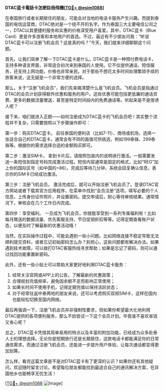 **DTAC蓝卡電話卡怎麽註冊飛機[[TG💪+ @esim1088](https://t.me/s/esim1088)]**

在泰国旅行或者长期居住的朋友，可能会对当地的电话卡服务产生兴趣。而提到泰国的电信运营商，DTAC绝对是一个绕不开的名字。作为泰国三大主要电信公司之一，DTAC以其便捷的服务和实惠的价格深受用户喜爱。其中，DTAC蓝卡（Blue Card）更是许多游客和本地用户的首选。不过，最近有不少朋友问我：“听说DTAC蓝卡可以注册飞机会员？这是真的吗？”今天，我们就来详细聊聊这个问题。

首先，让我们简单了解一下DTAC蓝卡是什么。DTAC蓝卡是一种预付费电话卡，支持多种语言界面，非常适合初次来到泰国的人使用。它不仅提供通话、短信服务，还支持上网功能，价格也非常亲民。对于那些不想花太多时间处理繁琐手续的旅客来说，这无疑是一个非常方便的选择。

那么，关于“注册飞机会员”，我们先来搞清楚什么是飞机会员。飞机会员是指通过DTAC的会员计划获得额外优惠和服务的用户。这些优惠可能包括更低廉的通话资费、更多的数据流量赠送，甚至是特定时间段内的免费通话等。听起来是不是很诱人呢？

接下来，咱们就进入正题——如何注册成为DTAC蓝卡的飞机会员吧！其实整个流程并不复杂，只需要按照以下步骤操作即可：

第一步：购买DTAC蓝卡。
前往泰国的便利店（比如7-11）、商场或机场，选择一张适合自己的DTAC蓝卡。通常会有不同的面值可供挑选，例如199泰铢、299泰铢等。根据你的需求选择合适的金额购买即可。

第二步：激活SIM卡。
拿到卡片后，请按照包装内的说明进行激活。一般需要发送一条短信到指定号码完成激活过程。短信内容通常是固定的格式，比如“REG”加上你的国际区号（如中国的+86）。完成后等待几分钟，系统会回复确认信息，表示你的SIM卡已经成功激活。

第三步：注册飞机会员。
激活完成后，就可以开始注册飞机会员了。登录DTAC官方网站或者下载其官方应用程序，在菜单中找到“会员注册”选项。填写必要的个人信息，上传身份证件照片，并设置密码。提交申请后，耐心等待审核结果。通常情况下，审核会在几个工作日内完成。

第四步：享受福利。
一旦成为飞机会员，你就能享受到一系列专属福利啦！比如每月赠送的数据流量、优先客服支持、节日促销折扣等等。记得定期查看账户状态，以便及时了解最新的优惠活动哦！

当然，在实际操作过程中，可能会遇到一些小问题。比如网络连接不稳定导致无法顺利提交资料，或者忘记初始密码怎么办？别担心，这些问题都有解决办法。如果遇到技术故障，可以拨打DTAC客服热线寻求帮助；如果是忘记了密码，则可以通过找回功能重置新密码。

此外，还有一些小贴士可以帮助大家更好地利用DTAC蓝卡服务：
1. 经常关注官网或APP上的公告，了解最新的优惠政策；
2. 合理规划充值频率，避免因余额不足而影响正常使用；
3. 如果长时间不使用手机，记得定期充值以保持活跃状态；
4. 对于经常往返中泰两地的朋友来说，还可以考虑购买双频SIM卡，这样在国内也能轻松切换至国内网络。

最后再强调一下，注册飞机会员并非强制性要求，但如果你希望最大化地利用DTAC提供的各项便利服务，那么不妨尝试一下这个会员计划。毕竟谁不喜欢省钱又省心呢？

总之，DTAC蓝卡凭借其简单易用的特点以及丰富的附加功能，已经成为众多赴泰人士的理想选择。无论你是短期旅行还是长期居住，这款电话卡都能满足你的日常通信需求。而通过注册飞机会员，还能进一步提升用户体验，让每次通话都变得更加划算。

怎么样，看完这篇文章是不是对DTAC蓝卡有了更深的认识？如果你还有其他疑问，欢迎随时留言讨论。希望每位朋友都能找到最适合自己的通讯解决方案，在异国他乡也能畅享无忧生活！

[[TG💪+ @esim1088](https://t.me/s/esim1088) ![Image](https://i.postimg.cc/4NQfJmqS/Snipaste-2025-05-13-00-14-12.png)]
